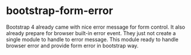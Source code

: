 # bootstrap-form-error

Bootstrap 4 already came with nice error message for form control. It also already prepare for browser built-in error event. They just not create a single module to handle to error message. This module ready to handle browser error and provide form error in bootstrap way.